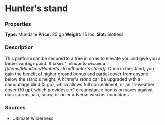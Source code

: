 ﻿---
Title: "Hunter's stand"
Type: "Mundane"
Price: "25 gp"
Weight: "15 lbs."
Slot: "Slotless"
Description: |
  "This platform can be secured to a tree in order to elevate you and give you a better vantage point. It takes 1 minute to secure a hunter's stand. Once in the stand, you gain the benefit of higher ground bonus and partial cover from anyone below the stand's height. A hunter's stand can be upgraded with a camouflage blind (5 gp), which allows full concealment, or an all-weather cover (10 gp), which provides a +1 circumstance bonus on saves against dust storms, rain, snow, or other adverse weather conditions."
Sources: "['Ultimate Wilderness']"
---

# Hunter's stand

### Properties

**Type:** Mundane **Price:** 25 gp **Weight:** 15 lbs. **Slot:** Slotless

### Description

This platform can be secured to a tree in order to elevate you and give you a better vantage point. It takes 1 minute to secure a _[[items/Mundane/Hunter's stand|hunter's stand]]_. Once in the stand, you gain the benefit of higher ground bonus and partial cover from anyone below the stand's height. A _hunter's stand_ can be upgraded with a camouflage blind (5 gp), which allows full concealment, or an all-weather cover (10 gp), which provides a +1 circumstance bonus on saves against dust storms, rain, snow, or other adverse weather conditions.

### Sources

* Ultimate Wilderness